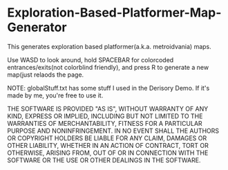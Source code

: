 # Exploration-Based-Platformer-Map-Generator
This generates exploration based platformer(a.k.a. metroidvania) maps.

Use WASD to look around, hold SPACEBAR for colorcoded entrances/exits(not colorblind friendly), and press R to generate a new map(just relaods the page.

NOTE: globalStuff.txt has some stuff I used in the Derisory Demo. If it's made by me, you're free to use it.

THE SOFTWARE IS PROVIDED "AS IS", WITHOUT WARRANTY OF ANY KIND, EXPRESS OR IMPLIED, INCLUDING BUT NOT LIMITED TO THE WARRANTIES OF MERCHANTABILITY, FITNESS FOR A PARTICULAR PURPOSE AND NONINFRINGEMENT. IN NO EVENT SHALL THE AUTHORS OR COPYRIGHT HOLDERS BE LIABLE FOR ANY CLAIM, DAMAGES OR OTHER LIABILITY, WHETHER IN AN ACTION OF CONTRACT, TORT OR OTHERWISE, ARISING FROM, OUT OF OR IN CONNECTION WITH THE SOFTWARE OR THE USE OR OTHER DEALINGS IN THE SOFTWARE.
